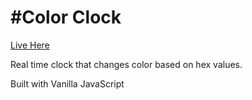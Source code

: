 #Color Clock
============
[Live Here](http://nickleach.github.io/Color-Clock/)

Real time clock that changes color based on hex values. 

Built with Vanilla JavaScript
